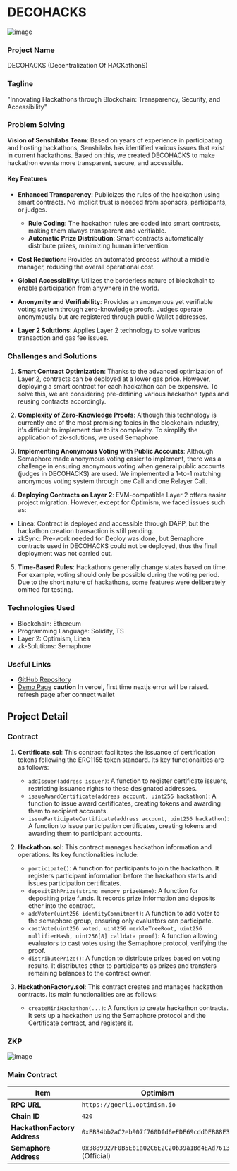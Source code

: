 # DECOHACKS

![image](https://github.com/senshilabs/decohacks-proto/assets/10369528/a2aa5507-42f8-4bd8-ae75-808ede6c0211)


### Project Name
DECOHACKS (Decentralization Of HACKathonS)

### Tagline
"Innovating Hackathons through Blockchain: Transparency, Security, and Accessibility"

### Problem Solving
**Vision of Senshilabs Team**: Based on years of experience in participating and hosting hackathons, Senshilabs has identified various issues that exist in current hackathons. Based on this, we created DECOHACKS to make hackathon events more transparent, secure, and accessible.

#### Key Features

- **Enhanced Transparency**: Publicizes the rules of the hackathon using smart contracts. No implicit trust is needed from sponsors, participants, or judges.
  
  - **Rule Coding**: The hackathon rules are coded into smart contracts, making them always transparent and verifiable.
  - **Automatic Prize Distribution**: Smart contracts automatically distribute prizes, minimizing human intervention.
  
- **Cost Reduction**: Provides an automated process without a middle manager, reducing the overall operational cost.
  
- **Global Accessibility**: Utilizes the borderless nature of blockchain to enable participation from anywhere in the world.

- **Anonymity and Verifiability**: Provides an anonymous yet verifiable voting system through zero-knowledge proofs. Judges operate anonymously but are registered through public Wallet addresses.

- **Layer 2 Solutions**: Applies Layer 2 technology to solve various transaction and gas fee issues.

### Challenges and Solutions

1. **Smart Contract Optimization**: Thanks to the advanced optimization of Layer 2, contracts can be deployed at a lower gas price. However, deploying a smart contract for each hackathon can be expensive. To solve this, we are considering pre-defining various hackathon types and reusing contracts accordingly.

2. **Complexity of Zero-Knowledge Proofs**: Although this technology is currently one of the most promising topics in the blockchain industry, it's difficult to implement due to its complexity. To simplify the application of zk-solutions, we used Semaphore.

3. **Implementing Anonymous Voting with Public Accounts**: Although Semaphore made anonymous voting easier to implement, there was a challenge in ensuring anonymous voting when general public accounts (judges in DECOHACKS) are used. We implemented a 1-to-1 matching anonymous voting system through one Call and one Relayer Call.

4. **Deploying Contracts on Layer 2**: EVM-compatible Layer 2 offers easier project migration. However, except for Optimism, we faced issues such as:
- Linea: Contract is deployed and accessible through DAPP, but the hackathon creation transaction is still pending.
- zkSync: Pre-work needed for Deploy was done, but Semaphore contracts used in DECOHACKS could not be deployed, thus the final deployment was not carried out.

5. **Time-Based Rules**: Hackathons generally change states based on time. For example, voting should only be possible during the voting period. Due to the short nature of hackathons, some features were deliberately omitted for testing.

### Technologies Used
- Blockchain: Ethereum
- Programming Language: Solidity, TS
- Layer 2: Optimism, Linea
- zk-Solutions: Semaphore

### Useful Links
- [GitHub Repository](https://github.com/senshilabs/decohacks-proto)
- [Demo Page](https://decohacks-proto-web-app.vercel.app/) **caution** In vercel, first time nextjs error will be raised. refresh page after connect wallet 


## Project Detail 

### Contract
1. **Certificate.sol**: This contract facilitates the issuance of certification tokens following the ERC1155 token standard. Its key functionalities are as follows:
   - `addIssuer(address issuer)`: A function to register certificate issuers, restricting issuance rights to these designated addresses.
   - `issueAwardCertificate(address account, uint256 hackathon)`: A function to issue award certificates, creating tokens and awarding them to recipient accounts.
   - `issueParticipateCertificate(address account, uint256 hackathon)`: A function to issue participation certificates, creating tokens and awarding them to participant accounts.

2. **Hackathon.sol**: This contract manages hackathon information and operations. Its key functionalities include:
   - `participate()`: A function for participants to join the hackathon. It registers participant information before the hackathon starts and issues participation certificates.
   - `depositEthPrize(string memory prizeName)`: A function for depositing prize funds. It records prize information and deposits ether into the contract.
   - `addVoter(uint256 identityCommitment)`: A function to add voter to the semaphore group, ensuring only evaluators can participate.
   - `castVote(uint256 voted, uint256 merkleTreeRoot, uint256 nullifierHash, uint256[8] calldata proof)`: A function allowing evaluators to cast votes using the Semaphore protocol, verifying the proof.
   - `distributePrize()`: A function to distribute prizes based on voting results. It distributes ether to participants as prizes and transfers remaining balances to the contract owner.

3. **HackathonFactory.sol**: This contract creates and manages hackathon contracts. Its main functionalities are as follows:
   - `createMiniHackathon(...)`: A function to create hackathon contracts. It sets up a hackathon using the Semaphore protocol and the Certificate contract, and registers it.

### ZKP
![image](https://github.com/senshilabs/decohacks-proto/assets/10369528/f8c94137-1c7b-4946-b727-5a7b09926275)

### Main Contract 

| Item | Optimism | Linea |
|------|----------|-------|
| **RPC URL** | `https://goerli.optimism.io` | `https://rpc.goerli.linea.build` |
| **Chain ID** | `420` | `59140` |
| **HackathonFactory Address** | `0xEB34bb2aC2eb907f760Dfd6eEDE69cddDEB88E32` | [`0x08e2d1cc528f44b48D0A50A30E11dcb227170771`](https://goerli.lineascan.build/address/0x08e2d1cc528f44b48d0a50a30e11dcb227170771) |
| **Semaphore Address** | `0x3889927F0B5Eb1a02C6E2C20b39a1Bd4EAd76131` (Official) | [`0x31E4CA436707166315734Ed62f59a36Cc1132483`](https://goerli.lineascan.build/address/0x31E4CA436707166315734Ed62f59a36Cc1132483) (Manually Deployed) |
